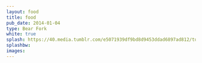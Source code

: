 ```yaml
---
layout: food
title: food
pub_date: 2014-01-04
type: Bear Fork
white: true
splash: https://40.media.tumblr.com/e5071939df9bd8d9453ddad6897ad812/tumblr_npo4krjFOe1snf70wo1_1280.png
splashbw:
images: 
---
```

